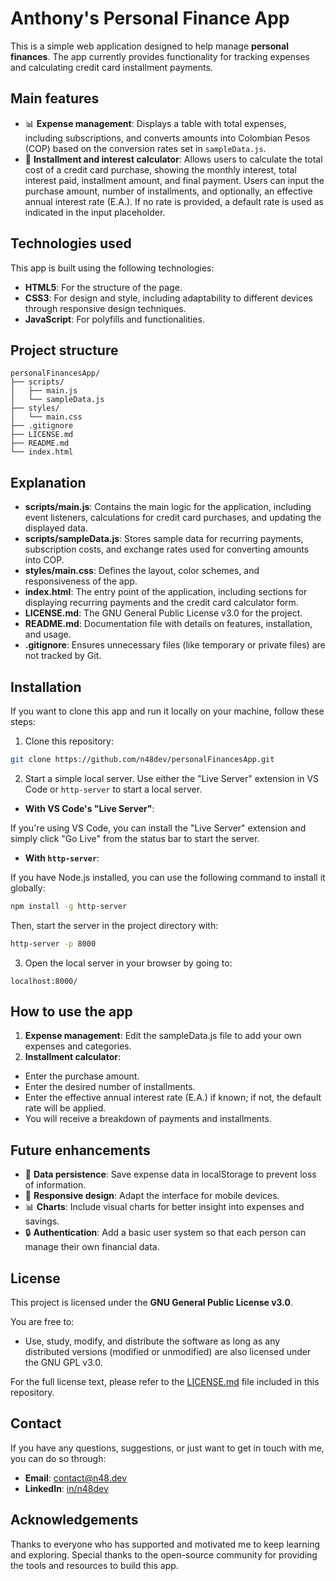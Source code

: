 # Anthony's Personal Finance App

This is a simple web application designed to help manage **personal finances**. The app currently provides functionality for tracking expenses and calculating credit card installment payments.

## Main features

- 📊 **Expense management**: Displays a table with total expenses, including subscriptions, and converts amounts into Colombian Pesos (COP) based on the conversion rates set in `sampleData.js`.
- 🧮 **Installment and interest calculator**: Allows users to calculate the total cost of a credit card purchase, showing the monthly interest, total interest paid, installment amount, and final payment. Users can input the purchase amount, number of installments, and optionally, an effective annual interest rate (E.A.). If no rate is provided, a default rate is used as indicated in the input placeholder.

## Technologies used

This app is built using the following technologies:

- **HTML5**: For the structure of the page.
- **CSS3**: For design and style, including adaptability to different devices through responsive design techniques.
- **JavaScript**: For polyfills and functionalities.

## Project structure

```
personalFinancesApp/
├── scripts/
│   ├── main.js
│   └── sampleData.js
├── styles/
│   └── main.css
├── .gitignore
├── LICENSE.md
├── README.md
└── index.html
```

## Explanation

- **scripts/main.js**: Contains the main logic for the application, including event listeners, calculations for credit card purchases, and updating the displayed data.
- **scripts/sampleData.js**: Stores sample data for recurring payments, subscription costs, and exchange rates used for converting amounts into COP.
- **styles/main.css**: Defines the layout, color schemes, and responsiveness of the app.
- **index.html**: The entry point of the application, including sections for displaying recurring payments and the credit card calculator form.
- **LICENSE.md**: The GNU General Public License v3.0 for the project.
- **README.md**: Documentation file with details on features, installation, and usage.
- **.gitignore**: Ensures unnecessary files (like temporary or private files) are not tracked by Git.

## Installation

If you want to clone this app and run it locally on your machine, follow these steps:

1. Clone this repository:

```bash
git clone https://github.com/n48dev/personalFinancesApp.git
```

2. Start a simple local server. Use either the "Live Server" extension in VS Code or `http-server` to start a local server.

- **With VS Code's "Live Server"**:

If you're using VS Code, you can install the "Live Server" extension and simply click "Go Live" from the status bar to start the server.

- **With `http-server`**:

If you have Node.js installed, you can use the following command to install it globally:

```bash
npm install -g http-server
```

Then, start the server in the project directory with:

```bash
http-server -p 8000
```

3. Open the local server in your browser by going to:

`localhost:8000/`

## How to use the app

1. **Expense management**: Edit the sampleData.js file to add your own expenses and categories.
2. **Installment calculator**:
- Enter the purchase amount.
- Enter the desired number of installments.
- Enter the effective annual interest rate (E.A.) if known; if not, the default rate will be applied.
- You will receive a breakdown of payments and installments.

## Future enhancements

- 💾 **Data persistence**: Save expense data in localStorage to prevent loss of information.
- 📱 **Responsive design**: Adapt the interface for mobile devices.
- 📊 **Charts**: Include visual charts for better insight into expenses and savings.
- 🔒 **Authentication**: Add a basic user system so that each person can manage their own financial data.

## License

This project is licensed under the **GNU General Public License v3.0**.

You are free to:
- Use, study, modify, and distribute the software as long as any distributed versions (modified or unmodified) are also licensed under the GNU GPL v3.0.

For the full license text, please refer to the [LICENSE.md](LICENSE.md) file included in this repository.

## Contact

If you have any questions, suggestions, or just want to get in touch with me, you can do so through:

- **Email**: contact@n48.dev
- **LinkedIn**: [in/n48dev](https://www.linkedin.com/in/n48dev/)

## Acknowledgements

Thanks to everyone who has supported and motivated me to keep learning and exploring. Special thanks to the open-source community for providing the tools and resources to build this app.